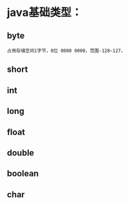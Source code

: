 # java基础类型：
## byte
	占用存储空间1字节，8位 0000 0000，范围-128~127，
## short
## int
## long
## float
## double
## boolean
## char
	